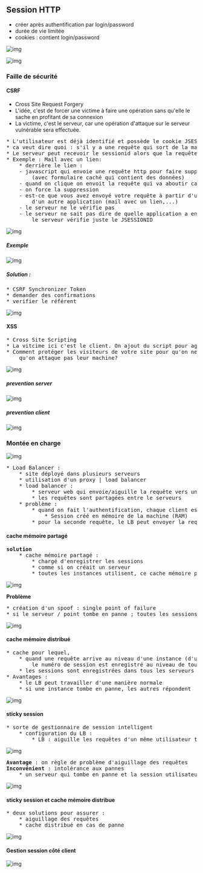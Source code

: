 ## Session HTTP
* créer après authentification par login/password
* durée de vie limitée
* cookies : contient login/password

![img](0-connexion-session.PNG)

![img](1-connexion-session.PNG)

### Faille de sécurité

#### CSRF
* Cross Site Request Forgery
* L'idée, c'est de forcer une victime à faire une opération sans qu'elle le sache en profitant de sa connexion
* La victime, c'est le serveur, car une opération d'attaque sur le serveur vulnérable sera effectuée.

<pre>
* L'utilisateur est déjà identifié et possède le cookie JSESSIONID
* ca veut dire quoi : s'il y a une requête qui sort de la machine vers le serveur, le serveur va l'accepter
* Le serveur peut recevoir le sessionid alors que la requête n'a pas été envoyé à partir d'un lien du site.
* Exemple : Mail avec un lien:
	* derrière le lien : 
	- javascript qui envoie une requête http pour faire suppression 
		(avec formulaire caché qui contient des données)
	- quand on clique on envoit la requête qui va aboutir car on est identifié
	- on force la suppression
	- est-ce que vous avez envoyé votre requête à partir d'un lien du site ou à partir d'un lien 
		d'un autre application (mail avec un lien,...)
	- le serveur ne le vérifie pas
	- le serveur ne sait pas dire de quelle application a envoyé le lien ; le site est vulnérable ; 
		le serveur vérifie juste le JSESSIONID
</pre>

![img](2-connexion-csrf.PNG)

##### Exemple

![img](3-connexion-csrf.PNG)

##### Solution :
<pre>
* CSRF Synchronizer Token
* demander des confirmations
* verifier le référent
</pre>

![img](4-connexion-csrf-prevention.PNG)

#### XSS
<pre>
* Cross Site Scripting
* La vitcime ici c'est le client. On ajout du script pour agir au niveau du client.
* Comment protéger les visiteurs de votre site pour qu'on ne leur vole pas des informations, 
	qu'on attaque pas leur machine?
</pre>

![img](5-connexion-XSS.PNG)

##### prevention server
![img](6-connexion-XSS-prevention-server.PNG)

##### prevention client
![img](7-connexion-XSS-prevention-client.PNG)

### Montée en charge

![img](8-connexion-montee-en-charge.PNG)

<pre>
* Load Balancer : 
	* site déployé dans plusieurs serveurs
	* utilisation d'un proxy | load balancer
	* load balancer : 
		* serveur web qui envoie/aiguille la requête vers une instance de l'application
		* les requêtes sont partagées entre le serveurs
	* problème : 
		* quand on fait l'authentification, chaque client est authentifié par l'une des instances
			* Session créé en mémoire de la machine (RAM)
		* pour la seconde requête, le LB peut envoyer la requête vers une autre instance	
</pre>


#### cache mémoire partagé
<pre>
<b>solution</b>
	* cache mémoire partagé : 
		* chargé d'enregistrer les sessions
		* comme si on créait un serveur
		* toutes les instances utilisent, ce cache mémoire partagé
</pre>

![img](9-montee-en-charge-cache-partager.PNG)

<b>Problème</b>
<pre>
* création d'un spoof : single point of failure
* si le serveur / point tombe en panne ; toutes les sessions utilisateurs sont perdues
</pre>

![img](9.1-montee-en-charge-partager-spoof.PNG)

#### cache mémoire distribué
<pre>
* cache pour lequel, 
	* quand une requête arrive au niveau d'une instance (d'un serveur),  
		le numéro de session est enregistré au niveau de tous les serveurs.
	* les sessions sont enregistrées dans tous les serveurs
* Avantages :
	* le LB peut travailler d'une manière normale
	* si une instance tombe en panne, les autres répondent
</pre>

![img](10-montee-en-charge-cache-distribuer.PNG)

#### sticky session

<pre>
* sorte de gestionnaire de session intelligent
	* configuration du LB : 
		* LB : aiguille les requêtes d'un même utilisateur toujours vers le même serveur
</pre>

![img](11-montee-en-charge-sticky-session.PNG)

<pre>
<b>Avantage</b> : on règle de problème d'aiguillage des requêtes
<b>Inconvénient</b> : intolérance aux pannes
	* un serveur qui tombe en panne et la session utilisateur est perdue
</pre>

![img](11.1-montee-en-charge-sticky-session-tolerance-panne.PNG)

#### sticky session et cache mémoire distribue
<pre>
* deux solutions pour assurer :
	* aiguillage des requêtes
	* cache distribué en cas de panne
</pre>

![img](12-montee-en-charge-sticky-session-cache-distribuer.PNG)

#### Gestion session côté client

![img](13-y-a-t-il-plus-simple.PNG)




